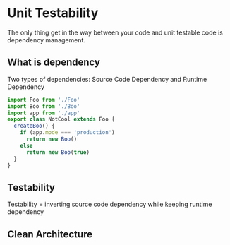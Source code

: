 # Unit Testability

The only thing get in the way between your code and unit testable code is dependency management.

## What is dependency

Two types of dependencies:
Source Code Dependency and Runtime Dependency

```ts
import Foo from './Foo'
import Boo from './Boo'
import app from './app'
export class NotCool extends Foo {
  createBoo() {
    if (app.mode === 'production')
      return new Boo()
    else
      return new Boo(true)
  }
}
```

## Testability

Testability = inverting source code dependency while keeping runtime dependency

## Clean Architecture
